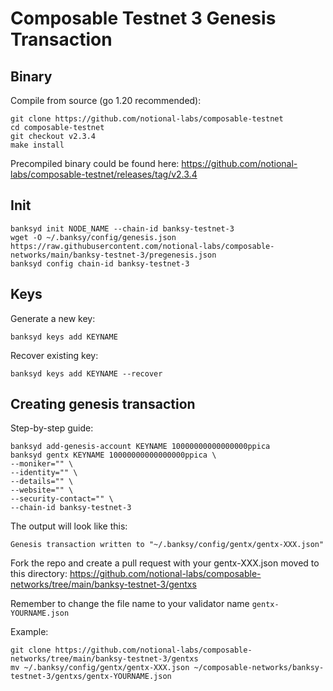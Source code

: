 # Composable Testnet 3 Genesis Transaction

## Binary
Compile from source (go 1.20 recommended):
```
git clone https://github.com/notional-labs/composable-testnet
cd composable-testnet 
git checkout v2.3.4
make install
```
Precompiled binary could be found here: https://github.com/notional-labs/composable-testnet/releases/tag/v2.3.4

## Init
```
banksyd init NODE_NAME --chain-id banksy-testnet-3
wget -O ~/.banksy/config/genesis.json https://raw.githubusercontent.com/notional-labs/composable-networks/main/banksy-testnet-3/pregenesis.json
banksyd config chain-id banksy-testnet-3
```

## Keys
Generate a new key:
```
banksyd keys add KEYNAME 
```
Recover existing key:
```
banksyd keys add KEYNAME --recover
```

## Creating genesis transaction
Step-by-step guide:
```
banksyd add-genesis-account KEYNAME 10000000000000000ppica
banksyd gentx KEYNAME 10000000000000000ppica \
--moniker="" \
--identity="" \
--details="" \
--website="" \
--security-contact="" \
--chain-id banksy-testnet-3
```
The output will look like this: 
```
Genesis transaction written to "~/.banksy/config/gentx/gentx-XXX.json"
```
Fork the repo and create a pull request with your gentx-XXX.json moved to this directory: https://github.com/notional-labs/composable-networks/tree/main/banksy-testnet-3/gentxs

Remember to change the file name to your validator name `gentx-YOURNAME.json`

Example:
```
git clone https://github.com/notional-labs/composable-networks/tree/main/banksy-testnet-3/gentxs
mv ~/.banksy/config/gentx/gentx-XXX.json ~/composable-networks/banksy-testnet-3/gentxs/gentx-YOURNAME.json
```
